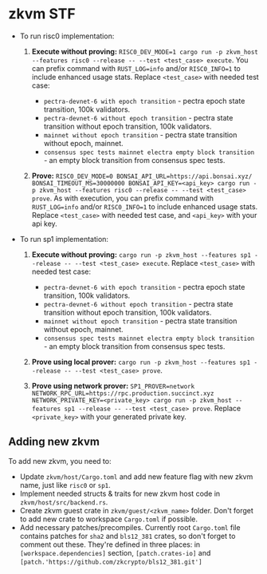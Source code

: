 # zkvm STF

* To run risc0 implementation: 
    1. **Execute without proving:** `RISC0_DEV_MODE=1 cargo run -p zkvm_host --features risc0 --release -- --test <test_case> execute`. You can prefix command with `RUST_LOG=info` and/or `RISC0_INFO=1` to include enhanced usage stats. Replace `<test_case>` with needed test case:
        * `pectra-devnet-6 with epoch transition` - pectra epoch state transition, 100k validators.
        * `pectra-devnet-6 without epoch transition` - pectra state transition without epoch transition, 100k validators.
        * `mainnet without epoch transition` - pectra state transition without epoch, mainnet.
        * `consensus spec tests mainnet electra empty block transition` - an empty block transition from consensus spec tests.

    3. **Prove:** `RISC0_DEV_MODE=0 BONSAI_API_URL=https://api.bonsai.xyz/ BONSAI_TIMEOUT_MS=30000000 BONSAI_API_KEY=<api_key> cargo run -p zkvm_host --features risc0 --release -- --test <test_case> prove`. As with execution, you can prefix command with `RUST_LOG=info` and/or `RISC0_INFO=1` to include enhanced usage stats. Replace `<test_case>` with needed test case, and `<api_key>` with your api key.

* To run sp1 implementation:
    1. **Execute without proving:** `cargo run -p zkvm_host --features sp1 --release -- --test <test_case> execute`. Replace `<test_case>` with needed test case:
        * `pectra-devnet-6 with epoch transition` - pectra epoch state transition, 100k validators.
        * `pectra-devnet-6 without epoch transition` - pectra state transition without epoch transition, 100k validators.
        * `mainnet without epoch transition` - pectra state transition without epoch, mainnet.
        * `consensus spec tests mainnet electra empty block transition` - an empty block transition from consensus spec tests.

    3. **Prove using local prover:** `cargo run -p zkvm_host --features sp1 --release -- --test <test_case> prove`.

    4. **Prove using network prover:** `SP1_PROVER=network NETWORK_RPC_URL=https://rpc.production.succinct.xyz NETWORK_PRIVATE_KEY=<private_key> cargo run -p zkvm_host --features sp1 --release -- --test <test_case> prove`. Replace `<private_key>` with your generated private key.

## Adding new zkvm

To add new zkvm, you need to:

* Update `zkvm/host/Cargo.toml` and add new feature flag with new zkvm name, just like `risc0` or `sp1`.
* Implement needed structs & traits for new zkvm host code in `zkvm/host/src/backend.rs`.
* Create zkvm guest crate in `zkvm/guest/<zkvm_name>` folder. Don't forget to add new crate to workspace `Cargo.toml` if possible.
* Add necessary patches/precompiles. Currently root `Cargo.toml` file contains patches for `sha2` and `bls12_381` crates, so don't forget to comment out these. They're defined in three places: in `[workspace.dependencies]` section, `[patch.crates-io]` and `[patch.'https://github.com/zkcrypto/bls12_381.git']`
